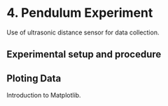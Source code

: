 # 4. Pendulum Experiment
Use of ultrasonic distance sensor for data collection.

## Experimental setup and procedure


## Ploting Data
Introduction to Matplotlib. 
